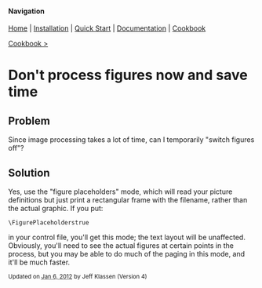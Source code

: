 #### Navigation

[Home](../home/README.md)  | [Installation](../installation/README.md) | [Quick Start](../quick-start/README.md) | [Documentation](../documentation/README.md) | [Cookbook ](../cookbook/README.md) 

[Cookbook >](../README.md) 

# <span class="entry-title">Don't process figures now and save time</span>


## <a name="TOC-Problem">Problem</a>

<a name="TOC-Problem">

Since image processing takes a lot of time, can I temporarily "switch figures off"?

</a>

## <a name="TOC-Problem"></a><a name="TOC-Solution">Solution</a>

<a name="TOC-Solution">

Yes, use the "figure placeholders" mode, which will read your picture definitions but just print a rectangular frame with the filename, rather than the actual graphic. If you put:

`\FigurePlaceholderstrue`

in your control file, you'll get this mode; the text layout will be unaffected. Obviously, you'll need to see the actual figures at certain points in the process, but you may be able to do much of the paging in this mode, and it'll be much faster.

</a></div>

<a name="TOC-Solution"></a></td>



<small>Updated on <abbr class="updated" title="2012-01-06T15:05:30.736Z">Jan 6, 2012</abbr> by <span class="author"><span class="vcard">Jeff Klassen</span> </span>(Version <span class="sites:revision">4</span>)</small>  

